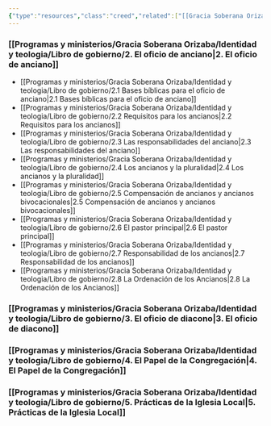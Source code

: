 ```yaml
---
{"type":"resources","class":"creed","related":["[[Gracia Soberana Orizaba]]","[[Teología de Gracia Soberana Orizaba]]","[[Ministerio Pastoral]]"],"dg-publish":true,"permalink":"/programas-y-ministerios/gracia-soberana-orizaba/identidad-y-teologia/libro-de-gobierno/ii-forma-de-gobierno-de-la-iglesia-local/","dgPassFrontmatter":true}
---
```



 
### [[Programas y ministerios/Gracia Soberana Orizaba/Identidad y teologia/Libro de gobierno/2. El oficio de anciano\|2. El oficio de anciano]]

- [[Programas y ministerios/Gracia Soberana Orizaba/Identidad y teologia/Libro de gobierno/2.1 Bases bíblicas para el oficio de anciano\|2.1 Bases bíblicas para el oficio de anciano]]
- [[Programas y ministerios/Gracia Soberana Orizaba/Identidad y teologia/Libro de gobierno/2.2 Requisitos para los ancianos\|2.2 Requisitos para los ancianos]]
- [[Programas y ministerios/Gracia Soberana Orizaba/Identidad y teologia/Libro de gobierno/2.3 Las responsabilidades del anciano\|2.3 Las responsabilidades del anciano]]
- [[Programas y ministerios/Gracia Soberana Orizaba/Identidad y teologia/Libro de gobierno/2.4 Los ancianos y la pluralidad\|2.4 Los ancianos y la pluralidad]]
- [[Programas y ministerios/Gracia Soberana Orizaba/Identidad y teologia/Libro de gobierno/2.5 Compensación de ancianos y ancianos bivocacionales\|2.5 Compensación de ancianos y ancianos bivocacionales]]
- [[Programas y ministerios/Gracia Soberana Orizaba/Identidad y teologia/Libro de gobierno/2.6 El pastor principal\|2.6 El pastor principal]]
- [[Programas y ministerios/Gracia Soberana Orizaba/Identidad y teologia/Libro de gobierno/2.7 Responsabilidad de los ancianos\|2.7 Responsabilidad de los ancianos]]
- [[Programas y ministerios/Gracia Soberana Orizaba/Identidad y teologia/Libro de gobierno/2.8 La Ordenación de los Ancianos\|2.8 La Ordenación de los Ancianos]]

### [[Programas y ministerios/Gracia Soberana Orizaba/Identidad y teologia/Libro de gobierno/3. El oficio de diacono\|3. El oficio de diacono]]

### [[Programas y ministerios/Gracia Soberana Orizaba/Identidad y teologia/Libro de gobierno/4. El Papel de la Congregación\|4. El Papel de la Congregación]]

### [[Programas y ministerios/Gracia Soberana Orizaba/Identidad y teologia/Libro de gobierno/5. Prácticas de la Iglesia Local\|5. Prácticas de la Iglesia Local]]